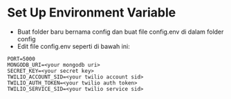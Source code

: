 # Set Up Environment Variable
* Buat folder baru bernama config dan buat file config.env di dalam folder config
* Edit file config.env seperti di bawah ini:
```
PORT=5000
MONGODB_URI=<your mongodb uri>
SECRET_KEY=<your secret key>
TWILIO_ACCOUNT_SID=<your twilio account sid>
TWILIO_AUTH_TOKEN=<your twilio auth token>
TWILIO_SERVICE_SID=<your twilio service sid>
```

